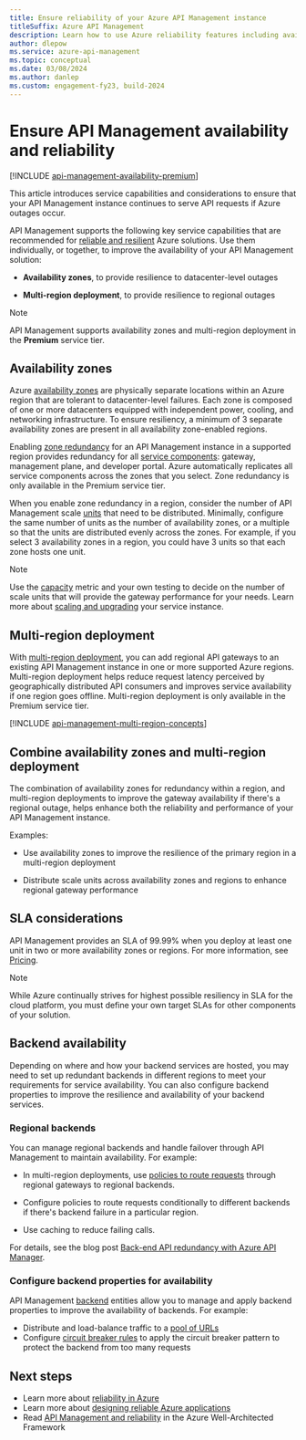 ```yaml
---
title: Ensure reliability of your Azure API Management instance
titleSuffix: Azure API Management
description: Learn how to use Azure reliability features including availability zones and multiregion deployments to make your Azure API Management service instance resilient to cloud failures.
author: dlepow
ms.service: azure-api-management
ms.topic: conceptual
ms.date: 03/08/2024
ms.author: danlep
ms.custom: engagement-fy23, build-2024
---
```


# Ensure API Management availability and reliability

[!INCLUDE [api-management-availability-premium](../../includes/api-management-availability-premium.md)]

This article introduces service capabilities and considerations to ensure that your API Management instance continues to serve API requests if Azure outages occur. 

API Management supports the following key service capabilities that are recommended for [reliable and resilient](../reliability/overview.md) Azure solutions. Use them individually, or together, to improve the availability of your API Management solution:

* **Availability zones**, to provide resilience to datacenter-level outages

* **Multi-region deployment**, to provide resilience to regional outages

> [!NOTE]
> API Management supports availability zones and multi-region deployment in the **Premium** service tier.  

## Availability zones

Azure [availability zones](../reliability/availability-zones-overview.md) are physically separate locations within an Azure region that are tolerant to datacenter-level failures. Each zone is composed of one or more datacenters equipped with independent power, cooling, and networking infrastructure. To ensure resiliency, a minimum of 3 separate availability zones are present in all availability zone-enabled regions.  


Enabling [zone redundancy](../reliability/migrate-api-mgt.md) for an API Management instance in a supported region provides redundancy for all [service components](api-management-key-concepts.md#api-management-components): gateway, management plane, and developer portal. Azure automatically replicates all service components across the zones that you select. Zone redundancy is only available in the Premium service tier.

When you enable zone redundancy in a region, consider the number of API Management scale [units](upgrade-and-scale.md) that need to be distributed. Minimally, configure the same number of units as the number of availability zones, or a multiple so that the units are distributed evenly across the zones. For example, if you select 3 availability zones in a region, you could have 3 units so that each zone hosts one unit.

> [!NOTE]
> Use the [capacity](api-management-capacity.md) metric and your own testing to decide on the number of scale units that will provide the gateway performance for your needs. Learn more about [scaling and upgrading](upgrade-and-scale.md) your service instance.

## Multi-region deployment

With [multi-region deployment](api-management-howto-deploy-multi-region.md), you can add regional API gateways to an existing API Management instance in one or more supported Azure regions. Multi-region deployment helps reduce request latency perceived by geographically distributed API consumers and improves service availability if one region goes offline. Multi-region deployment is only available in the Premium service tier.

[!INCLUDE [api-management-multi-region-concepts](../../includes/api-management-multi-region-concepts.md)]

## Combine availability zones and multi-region deployment

The combination of availability zones for redundancy within a region, and multi-region deployments to improve the gateway availability if there's a regional outage, helps enhance both the reliability and performance of your API Management instance.

Examples:

* Use availability zones to improve the resilience of the primary region in a multi-region deployment

* Distribute scale units across availability zones and regions to enhance regional gateway performance


## SLA considerations

API Management provides an SLA of 99.99% when you deploy at least one unit in two or more availability zones or regions. For more information, see [Pricing](https://azure.microsoft.com/pricing/details/api-management/).

> [!NOTE]
> While Azure continually strives for highest possible resiliency in SLA for the cloud platform, you must define your own target SLAs for other components of your solution.

## Backend availability

Depending on where and how your backend services are hosted, you may need to set up redundant backends in different regions to meet your requirements for service availability. You can also configure backend properties to improve the resilience and availability of your backend services.

### Regional backends

You can manage regional backends and handle failover through API Management to maintain availability. For example:  

* In multi-region deployments, use [policies to route requests](api-management-howto-deploy-multi-region.md#-route-api-calls-to-regional-backend-services) through regional gateways to regional backends. 

* Configure policies to route requests conditionally to different backends if there's backend failure in a particular region.

* Use caching to reduce failing calls.

For details, see the blog post [Back-end API redundancy with Azure API Manager](https://devblogs.microsoft.com/premier-developer/back-end-api-redundancy-with-azure-api-manager/).

### Configure backend properties for availability

API Management [backend](backends.md) entities allow you to manage and apply backend properties to improve the availability of backends. For example:

* Distribute and load-balance traffic to a [pool of URLs](backends.md#load-balanced-pool)
* Configure [circuit breaker rules](backends.md#circuit-breaker) to apply the circuit breaker pattern to protect the backend from too many requests

## Next steps

* Learn more about [reliability in Azure](../reliability/overview.md)
* Learn more about [designing reliable Azure applications](/azure/architecture/framework/resiliency/app-design)
* Read [API Management and reliability](/azure/architecture/framework/services/networking/api-management/reliability) in the Azure Well-Architected Framework
